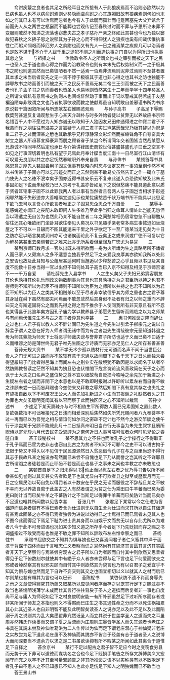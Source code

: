 <!-- { "loadSidebar": true } -->
　　俞跗疾毉之良者也其足之所经耳目之所接有人于此狼疾焉而不治则必欿然以为巳病也虽人也不以病俞跗焉则少矣隐而虞俞跗之心其族婣旧故有狼疾焉则何如也末如之何其巳未有可以治焉而忽者也今有人于此弱而孤壮而屯蹷困塞先大父弃馆舍于前而先人从之两世之柩窭而不能葬也尝观传记至春秋过时而不葬与子思所论未葬不变服则戚然不知涕之流落也窃悲夫古之孝子慈孙严亲之终如此其甚也今也乃独以窭故犯春秋之义拂子思之说郁其为子孙之心而不得伸犹人之狼疾也奚有间哉伏惟执事性仁而躬义悯艰而悼厄穷人之俞跗也而又有先人一日之雅焉某之疾庶几可以治焉者也是敢不谋于不介于人跋千里之途犯不测之川而造执事之门自以为得所归也执事其忽之欤
　　与祖择之书
　　治教政令圣人之所谓文也书之策引而被之天下之民一也圣人之于道也盖心得之作而为治教政令也则有本末先后权势制义而一之于极其书之防也则道其然而巳矣彼陋者不然一适焉一否焉非流焉则泥非过焉则不至甚者置其本求之末当后者反先之无一焉不誖于极彼其于道也非心得之也其书之防也独能不誖耶故书之防而善引而被之天下之民反不善焉无矣二帝三王引而被之天下之民而善者也孔子孟子书之防而善者也皆圣人也易地则皆然某生十二年而学学十四年矣圣人之所谓文者私有意焉书之防则未也间或悱然动于事而出于词以警戒其躬若施于友朋褊迫陋庳非敢谓之文也乃者执事欲收而教之使献焉虽自知明敢自盖邪谨书所为书序原说若干篇因叙所闻与所志献左右惟赐览观焉
　　与孙子高书
　　子高足下辱赐教奬劳甚渥反复诵观慙生于心某天介疎朴与时多舛始者徒以贫弊无以养故应书京师名错百千人中不愿过为人知亦诚无以取知于人独因友兄田仲通得进之仲寳二君子不我愚而许之朋往往有溢美之言寘疑于人抑二君子实过岂某愿哉兄乃板其辞以为贶是重二君子之过而深某之慙也其敢承乎兄粹淳静深文彩熖然而摧缩锋角不自夸奋具大树立之器人所趋慕宜择豪异而朋之顾眷眷于某岂今所谓同年交者固皆当然哉某愿从兄游诚不待同年然后定也承日与介第讲肄图史商较世俗甚盛甚盛孔子曰垂之空言不如见之行事深切着明也私有望于兄焉此月奉计牒当度江南十一日尽室行江山清华有可叹爱无良朋以共之亦足怃然春暄职外奉亲自夀
　　与孙侔书
　　某顿首辱书具感恩意之厚先人铭固尝用子固文但事有缺略向时忘与议定又有一事须至别作然不可以书传某于子固亦可以忘形迹矣而正之云然则某不敢易矣虽然告正之作一碣立于墓门使先人之名徳不泯幸矣子固亦近得书甚安乐云不复来此遂入京恐欲知故及此朱氏事固如足下说而朱秘校乃巳入京考于礼盖亦皆如足下之説但愁痛不能具道此意以质于贤者耳铭事子固不以此罪我两人者以事有当然者且吾两人与子固岂当相求于形迹闲耶然能不失形迹亦大善唯碣宜速见示也某忧痛愁苦千状万端书所不能具以此思足下欲飞去可以言吾心所欲言者唯正之子固耳思企思企千万自爱
　　二
　　某辱手笔感媿近亦闻正之丧配未敢即问人生多难乃至此乎当归之命耳人情处此岂能无愁但当以理遣之无自苦为也然此乃某不能自胜者二年之间愁衅相仍居常忽忽不自聊勉从俗往还其心唯欲闭门坐卧耳欲往奉见乆矣况以书见趣乎亲老常多病生事怵迫如坐烧屋之下不可以一日辍而不图其能逺来千里之外乎欲足下一至广徳某当走见矣为十日之防亦足以晤言矣或润州亦可也诸俟靣论此不复云矣正之或来润或广徳不可复以它为解矣某甚重去亲侧若正之难来此亦无所系着但至润及广徳尤为易耳
　　三
　　某到京师巳数月求一官以出既未得所欲而一舟为火所燔为生之具略尽所不燔者人而巳家人又颇病人之多不适意岂独我乎然足下之亲爱我良厚其亦欲知我所以处此之安否也故及此耳知与公蕴居甚适何时当邂逅以少释愁苦之心乎且频以书见及某自度不能数十日亦当得一官以出但不知何处耳子高当巳入京不知得及相见于京师否诸不一一千万自爱
　　请杜醇先生入县学书
　　人之生乆矣父子夫妇兄弟賔客朋友其伦也孰持其伦礼乐刑政文物数制事为其具也其具孰持之为之君臣所以持之也君不得师则不知所以为君臣不得师则不知所以为臣为之师所以并持之也君不知所以为君臣不知所以为臣人之类其不相贼杀以至于尽者非幸欤信乎其为师之重也古之君子尊其身耻在舜下虽然有鄙夫问焉而不敢忽敛然后其身似不及者有归之以师之重而不辞曰天之有斯道固将公之而我先得之得之而不推余于人使同我所有非天意且有所不忍也某得县于此逾年矣方因孔子庙为学以教养县子弟愿先生留听而赐临之以为之师某与有闻焉伏惟先生不与古之君子者异意也幸甚
　　二
　　惠书何推襃之隆而辞让之过也仁人君子有以教人义不辞让固巳为先生道之今先生过引孟子柳宗元之说以自辞孟子谓人之患在好为人师者谓无诸中而为有之者岂先生谓哉彼宗元恶知道韩退之毋为师其孰能为师天下士将恶乎师哉夫谤与誉非君子所防也适于义而巳矣不曰适于义而唯谤之防是薄世终无君子唯先生图之示诗质而无邪亦足见仁人之所存甚善甚善
　　荅孙元规大资书
　　某不学无术少孤以贱材行无可道而名声不闻于当世巨公贵人之门无可进之路而亦不敢辄有意于求通以故闻閤下之名于天下之日乆而独未尝得望履舄于门比者得邑海上而闻左右之别业实在敝境犹不敢因是以求闻名于从者卒然防赐教督读之茫然不知其为媿且恐也伏惟閤下危言谠论流风善政简在天子之心而讽于士大夫之口名声之盛位势之尊不宜以细故苟自贬损今咳唾之余先加于新进之小生疑左右者之误而非閤下之本意也以是不敢即时报谢以忤眎听以累左右而自得不敏之诛顾未尝一日而忘拜赐也今兹使来又拜教之辱然后知閤下真有意其存之也夫礼之有施报自敌以下不可废况王公大人而先加礼新进之小生而其报谢之礼缺然者乆之其为罪也大矣虽聦明寛闳其有以容而察于此而独区区之心不知所以裁焉
　　荅孙少述书
　　少述足下某天禀疎介与时不相值生平所得数人而巳兄素固知之置此数人复欲强数指不可诎唯接兄之日浅而相爱深别后焦然如失所凭兄赐问者八九奉荅卒不过一再而巳以为吾党之相与情谊何如尔问之密疎不足计也不然今之游交竿牍之使午行于涂岂某于兄顾不能哉此月十二日抵真州明日当舟行无事当为朱先生叙字且赓所贶诗以寄元珍六月代去民先受郓辟为之奈何近日人事可嗟可恠者众何时见兄论之春暄自重
　　荅王该秘校书
　　某不思其力之不任也而唯孔子之学操行之不得取正于孔子焉而巳宦为吏非志也窃自比古之为贫者不知可不可耶今之吏不可以语古拘于法限于势又不得乆以不见信于民民源源然日入贫恶借令孔子在与之百里尚恐不得行其志于民故凡某之施设亦苟然而巳未尝不自愧也足下乃从而誉之岂其听之不详耶且古所谓蹈之者徒若是而止耶殆不若是而止也易子之事未之闻也幸教之亦未敢忽也
　　二
　　某顿首自足下之归未得以书动止而以慰左右者之忧乃辱书吿以所不闻幸甚如见誉则过其实甚矣告者欺足下也其尤显白不可欺者县之狱至或歴累月而无一日之空属民治以苟自免以得罚者以十数安在乎民之无讼而服役之不辞哉且某之不敏不幸而无以养故自縻于此盖古之人有然者谓之为贫之仕为乘田曰牛羊蕃而巳矣为委吏曰防计当而巳矣牛羊之不蕃防计之不当斯足以得罪牛羊蕃而巳矣防计当而巳矣亦不足道也唯其所闻数以见吿幸甚
　　荅张几书
　　张君足下某常以今之仕进为皆诎道而信身者顾有不得巳焉者舍为仕进则无以自生舍为仕进而求其所以自生其诎道有甚焉此固某之亦不得巳焉者独尝为进说以劝得巳之士焉得巳而巳焉者未见其人也不图今此而得足下焉足下耻为进士贵其身而以自娱于文而贫无以自存此尤所以为难者凡今于此不可母进谒也况如某少知义道之所存乎今者足下乃先贬损而存之赐之书词盛指过不敢受而有也惟是不敏之罪不知所以辞敢布左右惟幸察之而巳
　　荅杨忱书
　　承赐书屈欲交之不知其为惧与媿也巳又喜焉闻君子者仁义塞其中泽于靣浃于背谋于四体而出于言唯志仁义者察而识之耳然尚有其貌济其言匮其言济其实匮者非天下之至察何与焉某尝穷观古之君子所以自为者顾而自忖其中则欿然又思昔者得见于足下俯数刻尔就使其中有絶于众人者亦未尝得与足下言也足下何爱而欲交之邪或者焯然察其有似邪夫顾而自忖其中则欿然其为貌言也乃有以召君子之爱宜乎不知其为惧与媿也然而足下自许不妄交则其交之也固宜相切以义以就其人之材而后巳尔则某也甚有頼其为言也可以巳邪
　　荅陈柅书
　　某啓伏防不遗不肖而身辱先之示之文章使得窥究其所蕴又取某所以应见问者序而存之以宠其行足下之赐过矣不敢当也某懦陋浅薄学未成而仕其言行往往背戾于圣人之道摈而后复者非一事也自度尚不足与庸人为师况如足下之材良俊明安能一有所补邪虽然足下过听所序而存者或非某所闻于师友之本指也则义不得黙而巳庄生之书其通性命之分而不以死生祸福累其心此其近圣人也自非明智不能及此明智矣读圣人之说亦足以及此不足以及此而陷溺于周之说则其为乱大矣墨翟非亢然诋圣人而立其说于世盖学圣人之道而失之耳虽周亦然韩氏作读墨而又谓子夏之后流而为庄周则庄墨皆学圣人而失其源者也老庄之书具在其説未尝及神仙唯葛洪为二人作传以为仙而足下谓老庄濳心于神仙疑非老庄之实故尝为足下道此老庄虽不及神仙而其説亦不皆合于经盖有志于道者圣人之说博大而闳深要当不遗余力以求之是二书虽欲读抑有所不暇某之所闻如此其离合于道惟足下自择之
　　荅余京书
　　某行不足以配古之君子智不足应今时之变窃食穷县而无势于天下非可以道徳而谋功名之合也今足下贬损手笔告之所存文辞博美义又宏廓守而充之以卒不迁其至可量邪顾告之非其所推褒之语不以实称类有以不敏欺足下者孔子曰不患人之不已知患已不知人也此亦足伤足下知人之明独媿而巳不敢当也
　　荅王景山书
